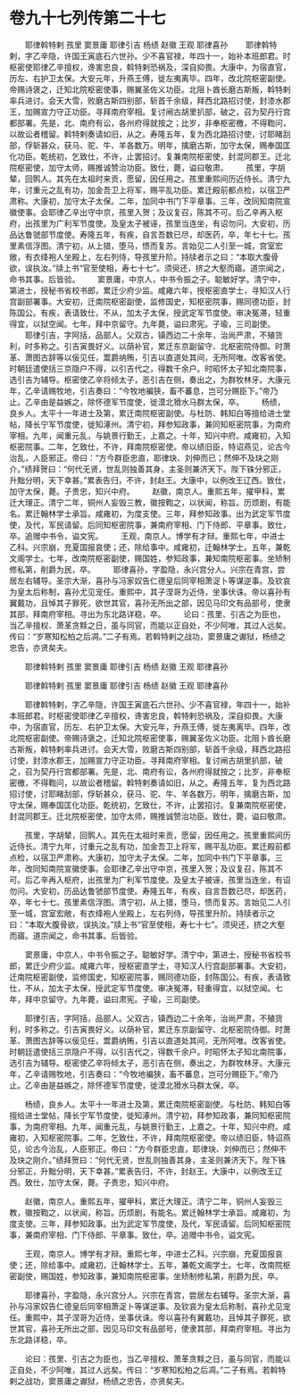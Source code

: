 # 卷九十七列传第二十七

　　耶律斡特剌 孩里 窦景庸 耶律引吉 杨绩 赵徽 王观 耶律喜孙 　　耶律斡特剌，字乙辛隐，许国王寅底石六世孙。少不喜官禄，年四十一，始补本班郎君。时枢密使耶律乙辛擅权，谗害忠良，斡特剌恐祸及，深自抑畏。大康中，为宿直官，历左、右护卫太保。大安元年，升燕王傅，徙左夷离毕。四年，改北院枢密副使。帝赐诗褒之，迁知北院枢密使事，赐翼圣佐义功臣。北阻卜酋长磨古斯叛，斡特剌率兵进讨。会天大雪，败磨古斯四别部，斩首千余级，拜西北路招讨使，封漆水郡王，加赐宣力守正功臣。寻拜南府宰相。复讨闸古胡里扒部，破之，召为契丹行宫都部署。先是，北、南府有讼，各州府得就按之；比岁，非奉枢密檄，不得鞫问，以故讼者稽留。斡特剌奏请如旧，从之。寿隆五年，复为西北路招讨使，讨耶睹刮部，俘斩甚众，获马、驼、牛、羊各数万。明年，擒磨古斯，加守太保，赐奉国匡化功臣。乾统初，乞致仕，不许，止罢招讨。复兼南院枢密使，封混同郡王。迁北院枢密使，加守太师，赐推诚赞治功臣。致仕，薨，谥曰敬肃。 　　孩里，字胡辇，回鹘人。其先在太祖时来贡，愿留，因任用之。孩里重熙间历近侍长。清宁九年，讨重元之乱有功，加金吾卫上将军，赐平乱功臣。累迁殿前都点检，以宿卫严肃称。大康初，加守太子太保。二年，加同中书门下平章事。三年，改同知南院宣徽使事。会耶律乙辛出守中京，孩里入贺；及议复召，陈其不可。后乙辛再入枢府，出孩里为广利军节度使。及皇太子被诬，孩里当连坐，有诏勿问。大安初，历品达鲁虢部节度使。寿隆五年，有疾，自言吾数已尽，却医药，卒，年七十七。孩里素信浮图。清宁初，从上猎，堕马，愦而复苏。言始见二人引至一城，宫室宏敞，有衣绛袍人坐殿上，左右列侍，导孩里升阶。持牍者示之曰：“本取大腹骨欲，误执汝。”牍上书“官至使相，寿七十七”。须臾还，挤之大壑而寤。道宗闻之，命书其事。后皆验。 　　窦景庸，中京人，中书令振之子。聪敏好学。清宁中，第进士，授秘书省校书郎，累迁少府少监。咸雍六年，授枢密直学士，寻知汉人行宫副部署事。大安初，迁南院枢密副使，监修国史，知枢密院事，赐同德功臣，封陈国公。有疾，表请致仕，不从，加太子太保，授武定军节度使。审决冤滞，轻重得宜，以狱空闻。七年，拜中京留守。九年薨，谥曰肃宪。子瑜，三司副使。 　　耶律引吉，字阿括，品部人。父双古，镇西边二十余年，治尚严肃，不殖货利，时多称之。引吉寅畏好义。以荫补官，累迁东京副留守、北枢密院侍御。时萧革、萧图古辞等以佞见任，鬻爵纳贿，引吉以直道处其间，无所阿唯。改客省使。时朝廷遣使括三京隐户不得，以引吉代之，得数千余户。时昭怀太子知北南院事，选引吉为辅导。枢密使乙辛将倾太子，恶引吉在侧，奏出之，为群牧林牙。大康元年，乙辛请赐牧地，引吉奏曰：“今牧地褊狭，畜不蕃息，岂可分赐臣下。”帝乃止。乙辛由是益嫉之，除怀德军节度使，徙漠北猾水马群太保，卒。 　　杨绩，良乡人。太平十一年进士及第，累迁南院枢密副使。与杜防、韩知白等擅给进士堂帖，降长宁军节度使，徙知涿州。清宁初，拜参知政事，兼同知枢密院事，为南府宰相。九年，闻重元乱，与姚景行勤王，上嘉之。十年，知兴中府。咸雍初，入知枢密院事。二年，乞致仕，不许，拜南院枢密使。帝以绩旧臣，特诏燕见，论古今治乱，人臣邪正。帝曰：“方今群臣忠直，耶律玦、刘伸而已；然伸不及玦之刚介。”绩拜贺曰：“何代无贤，世乱则独善其身，主圣则兼济天下。陛下铢分邪正，升黜分明，天下幸甚。”累表告归，不许，封赵王。大康中，以例改王辽西。致仕，加守太保，薨。子贵忠，知兴中府。 　　赵徽，南京人。重熙五年，擢甲科，累迁大理正。清宁二年，铜州人妄毁三教，徽按鞫之，以状闻，称旨。历烦剧，有能名。累迁翰林学士承旨。咸雍初，为度支使。三年，拜参知政事。出为武定军节度使，及代，军民请留。后同知枢密院事，兼南府宰相、门下侍郎、平章事。致仕，卒。追赠中书令，谥文宪。 　　王观，南京人。博学有才辩。重熙七年，中进士乙科。兴宗崩，充夏国报哀使；还，除给事中。咸雍初，迁翰林学士。五年，兼乾文阁学士。七年，改南院枢密副使，赐国姓，参知政事，兼知南院枢密事。坐矫制修私第，削爵为民，卒。 　　耶律喜孙，字盈隐，永兴宫分人。兴宗在青宫，尝居左右辅导。圣宗大渐，喜孙与冯家奴告仁德皇后同宰相萧浞卜等谋逆事。及钦哀为皇太后称制，喜孙尤见宠任。重熙中，其子涅哥为近侍，坐事伏诛。帝以喜孙有翼戴功，且悼其子罪死，欲世其官，喜孙无所出之部，因见马印文有品部号，使隶其部，拜南府宰相。寻出为东北路详稳，卒。 　　论曰：孩里、引吉之为臣也，当乙辛擅权、萧革贪黩之日，虽与同官，而能以正自处，不少阿唯，其过人远矣。传曰：“岁寒知松柏之后凋。”二子有焉。若斡特剌之战功，窦景庸之谳狱，杨绩之忠告，亦贤矣夫。

　　耶律斡特剌 孩里 窦景庸 耶律引吉 杨绩 赵徽 王观 耶律喜孙

　　耶律斡特剌 孩里 窦景庸 耶律引吉 杨绩 赵徽 王观 耶律喜孙

　　耶律斡特剌，字乙辛隐，许国王寅底石六世孙。少不喜官禄，年四十一，始补本班郎君。时枢密使耶律乙辛擅权，谗害忠良，斡特剌恐祸及，深自抑畏。大康中，为宿直官，历左、右护卫太保。大安元年，升燕王傅，徙左夷离毕。四年，改北院枢密副使。帝赐诗褒之，迁知北院枢密使事，赐翼圣佐义功臣。北阻卜酋长磨古斯叛，斡特剌率兵进讨。会天大雪，败磨古斯四别部，斩首千余级，拜西北路招讨使，封漆水郡王，加赐宣力守正功臣。寻拜南府宰相。复讨闸古胡里扒部，破之，召为契丹行宫都部署。先是，北、南府有讼，各州府得就按之；比岁，非奉枢密檄，不得鞫问，以故讼者稽留。斡特剌奏请如旧，从之。寿隆五年，复为西北路招讨使，讨耶睹刮部，俘斩甚众，获马、驼、牛、羊各数万。明年，擒磨古斯，加守太保，赐奉国匡化功臣。乾统初，乞致仕，不许，止罢招讨。复兼南院枢密使，封混同郡王。迁北院枢密使，加守太师，赐推诚赞治功臣。致仕，薨，谥曰敬肃。

　　孩里，字胡辇，回鹘人。其先在太祖时来贡，愿留，因任用之。孩里重熙间历近侍长。清宁九年，讨重元之乱有功，加金吾卫上将军，赐平乱功臣。累迁殿前都点检，以宿卫严肃称。大康初，加守太子太保。二年，加同中书门下平章事。三年，改同知南院宣徽使事。会耶律乙辛出守中京，孩里入贺；及议复召，陈其不可。后乙辛再入枢府，出孩里为广利军节度使。及皇太子被诬，孩里当连坐，有诏勿问。大安初，历品达鲁虢部节度使。寿隆五年，有疾，自言吾数已尽，却医药，卒，年七十七。孩里素信浮图。清宁初，从上猎，堕马，愦而复苏。言始见二人引至一城，宫室宏敞，有衣绛袍人坐殿上，左右列侍，导孩里升阶。持牍者示之曰：“本取大腹骨欲，误执汝。”牍上书“官至使相，寿七十七”。须臾还，挤之大壑而寤。道宗闻之，命书其事。后皆验。

　　窦景庸，中京人，中书令振之子。聪敏好学。清宁中，第进士，授秘书省校书郎，累迁少府少监。咸雍六年，授枢密直学士，寻知汉人行宫副部署事。大安初，迁南院枢密副使，监修国史，知枢密院事，赐同德功臣，封陈国公。有疾，表请致仕，不从，加太子太保，授武定军节度使。审决冤滞，轻重得宜，以狱空闻。七年，拜中京留守。九年薨，谥曰肃宪。子瑜，三司副使。

　　耶律引吉，字阿括，品部人。父双古，镇西边二十余年，治尚严肃，不殖货利，时多称之。引吉寅畏好义。以荫补官，累迁东京副留守、北枢密院侍御。时萧革、萧图古辞等以佞见任，鬻爵纳贿，引吉以直道处其间，无所阿唯。改客省使。时朝廷遣使括三京隐户不得，以引吉代之，得数千余户。时昭怀太子知北南院事，选引吉为辅导。枢密使乙辛将倾太子，恶引吉在侧，奏出之，为群牧林牙。大康元年，乙辛请赐牧地，引吉奏曰：“今牧地褊狭，畜不蕃息，岂可分赐臣下。”帝乃止。乙辛由是益嫉之，除怀德军节度使，徙漠北猾水马群太保，卒。

　　杨绩，良乡人。太平十一年进士及第，累迁南院枢密副使。与杜防、韩知白等擅给进士堂帖，降长宁军节度使，徙知涿州。清宁初，拜参知政事，兼同知枢密院事，为南府宰相。九年，闻重元乱，与姚景行勤王，上嘉之。十年，知兴中府。咸雍初，入知枢密院事。二年，乞致仕，不许，拜南院枢密使。帝以绩旧臣，特诏燕见，论古今治乱，人臣邪正。帝曰：“方今群臣忠直，耶律玦、刘伸而已；然伸不及玦之刚介。”绩拜贺曰：“何代无贤，世乱则独善其身，主圣则兼济天下。陛下铢分邪正，升黜分明，天下幸甚。”累表告归，不许，封赵王。大康中，以例改王辽西。致仕，加守太保，薨。子贵忠，知兴中府。

　　赵徽，南京人。重熙五年，擢甲科，累迁大理正。清宁二年，铜州人妄毁三教，徽按鞫之，以状闻，称旨。历烦剧，有能名。累迁翰林学士承旨。咸雍初，为度支使。三年，拜参知政事。出为武定军节度使，及代，军民请留。后同知枢密院事，兼南府宰相、门下侍郎、平章事。致仕，卒。追赠中书令，谥文宪。

　　王观，南京人。博学有才辩。重熙七年，中进士乙科。兴宗崩，充夏国报哀使；还，除给事中。咸雍初，迁翰林学士。五年，兼乾文阁学士。七年，改南院枢密副使，赐国姓，参知政事，兼知南院枢密事。坐矫制修私第，削爵为民，卒。

　　耶律喜孙，字盈隐，永兴宫分人。兴宗在青宫，尝居左右辅导。圣宗大渐，喜孙与冯家奴告仁德皇后同宰相萧浞卜等谋逆事。及钦哀为皇太后称制，喜孙尤见宠任。重熙中，其子涅哥为近侍，坐事伏诛。帝以喜孙有翼戴功，且悼其子罪死，欲世其官，喜孙无所出之部，因见马印文有品部号，使隶其部，拜南府宰相。寻出为东北路详稳，卒。

　　论曰：孩里、引吉之为臣也，当乙辛擅权、萧革贪黩之日，虽与同官，而能以正自处，不少阿唯，其过人远矣。传曰：“岁寒知松柏之后凋。”二子有焉。若斡特剌之战功，窦景庸之谳狱，杨绩之忠告，亦贤矣夫。